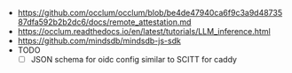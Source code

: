 - https://github.com/occlum/occlum/blob/be4de47940ca6f9c3a9d4873587dfa592b2b2dc6/docs/remote_attestation.md
- https://occlum.readthedocs.io/en/latest/tutorials/LLM_inference.html
- https://github.com/mindsdb/mindsdb-js-sdk
- TODO
  - [ ] JSON schema for oidc config similar to SCITT for caddy